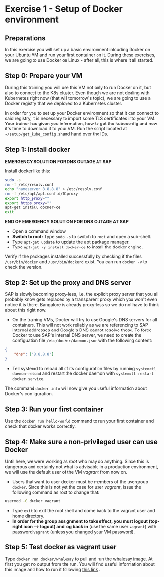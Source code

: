 # Exercise 1 - Setup of Docker environment

## Preparations

In this exercise you will set up a basic environment inlcuding Docker on your Ubuntu VM and run your first container on it. During these exercises, we are going to use Docker on Linux - after all, this is where it all started.

## Step 0: Prepare your VM
During this training you will use this VM not only to run Docker on it, but also to connect to the K8s cluster. Even though we are not dealing with Kubernetes right now (that will tomorrow's topic), we are going to use a Docker registry that we deployed to a Kubernetes cluster.

In order for you to set up your Docker environment so that it can connect to said registry, it is necessary to import some TLS certificates into your VM. Your trainer has given you information, how to get the kubeconfig and now it's time to download it to your VM. Run the script located at `~/setup/get_kube_config.sh`and hand over the IDs.

## Step 1: Install docker

**EMERGENCY SOLUTION FOR DNS OUTAGE AT SAP**

Install docker like this:
```bash
sudo -s
rm -f /etc/resolv.conf
echo "nameserver 8.8.8.8" > /etc/resolv.conf
rm -f /etc/apt/apt.conf.d/01proxy
export http_proxy=""
export https_proxy=""
apt-get install docker-ce
exit
```

**END OF EMERGENCY SOLUTION FOR DNS OUTAGE AT SAP**


- Open a command window.
- **Switch to root:** Type `sudo -s` to switch to `root` and open a sub-shell.
- Type `apt-get update` to update the apt package manager.
- Type `apt-get -y install docker-ce` to install the docker engine.

Verify if the packages installed successfully by checking if the files `/usr/bin/docker` and `/usr/bin/dockerd` exist. You can run `docker -v` to check the version.

## Step 2: Set up the proxy and DNS server
SAP is slowly becoming proxy-less, i.e. the explicit proxy server that you all probably know gets replaced by a transparent proxy which you won't even notice it is there. Bangalore is already proxy-less so we do not have to think about this right now. 

- On the training VMs, Docker will try to use Google's DNS servers for all containers. This will not work reliably as we are referencing to SAP internal addresses and Google's DNS cannot resolve those. To force Docker to use SAP's internal DNS server, we need to create the configuation file `/etc/docker/daemon.json` with the following content:

```json
{
    "dns": ["8.8.8.8"]
}
```

- Tell systemd to reload all of its configuration files by running `systemctl daemon-reload` and restart the docker daemon with `systemctl restart docker.service`.

The command `docker info` will now give you useful information about Docker's configuration.

## Step 3: Run your first container

Use the `docker run hello-world` command to run your first container and check that docker works correctly.

## Step 4: Make sure a non-privileged user can use Docker

Until here, we were working as *root* who may do anything. Since this is dangerous and certainly not what is advisable in a production environment, we will use the default user of the VM *vagrant* from now on.

- Users that want to user docker must be members of the usergroup `docker`. Since this is not yet the case for user *vagrant*, issue the following command as root to change that:

```bash
usermod -G docker vagrant
```

- Type `exit` to exit the root shell and come back to the vagrant user and home directory.
- **In order for the group assignment to take effect, you must logout (top-right icon --> logout) and log back in** (use the same user  `vagrant`) with password `vagrant` (unless you changed your VM password).


## Step 5: Test docker as vagrant user

Type `docker run docker/whalesay` to pull and run the [whalesay image](https://hub.docker.com/r/docker/whalesay/). At first you get no output from the run. You will find useful information about this image and how to run it following [this link](https://hub.docker.com/r/docker/whalesay/) .
